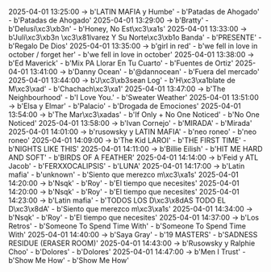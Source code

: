 2025-04-01 13:25:00 -> b'LATIN MAFIA y Humbe' - b'Patadas de Ahogado' - b'Patadas de Ahogado'
2025-04-01 13:29:00 -> b'Bratty' - b'Delusi\xc3\xb3n' - b'Honey, No Est\xc3\xa1s'
2025-04-01 13:33:00 -> b'Juli\xc3\xb3n \xc3\x81lvarez Y Su Norte\xc3\xb1o Banda' - b'PRESENTE' - b'Regalo De Dios'
2025-04-01 13:35:00 -> b'girl in red' - b'we fell in love in october / forget her' - b'we fell in love in october'
2025-04-01 13:38:00 -> b'Ed Maverick' - b'Mix PA Llorar En Tu Cuarto' - b'Fuentes de Ortiz'
2025-04-01 13:41:00 -> b'Danny Ocean' - b'@dannocean' - b'Fuera del mercado'
2025-04-01 13:44:00 -> b'J\xc3\xb3sean Log' - b'H\xc3\xa1blate de M\xc3\xad' - b'Chachach\xc3\xa1'
2025-04-01 13:47:00 -> b'The Neighbourhood' - b'I Love You.' - b'Sweater Weather'
2025-04-01 13:51:00 -> b'Elsa y Elmar' - b'Palacio' - b'Drogada de Emociones'
2025-04-01 13:54:00 -> b'The Mar\xc3\xadas' - b'If Only + No One Noticed' - b'No One Noticed'
2025-04-01 13:58:00 -> b'Ivan Cornejo' - b'MIRADA' - b'Mirada'
2025-04-01 14:01:00 -> b'rusowsky y LATIN MAFIA' - b'neo roneo' - b'neo roneo'
2025-04-01 14:09:00 -> b'The Kid LAROI' - b'THE FIRST TIME' - b'NIGHTS LIKE THIS'
2025-04-01 14:11:00 -> b'Billie Eilish' - b'HIT ME HARD AND SOFT' - b'BIRDS OF A FEATHER'
2025-04-01 14:14:00 -> b'Feid y ATL Jacob' - b'FERXXOCALIPSIS' - b'LUNA'
2025-04-01 14:17:00 -> b'Latin mafia' - b'unknown' - b'Siento que merezco m\xc3\xa1s'
2025-04-01 14:20:00 -> b'Nsqk' - b'Roy' - b'El tiempo que necesites'
2025-04-01 14:20:00 -> b'Nsqk' - b'Roy' - b'El tiempo que necesites'
2025-04-01 14:23:00 -> b'Latin mafia' - b'TODOS LOS D\xc3\x8dAS TODO EL D\xc3\x8dA' - b'Siento que merezco m\xc3\xa1s'
2025-04-01 14:34:00 -> b'Nsqk' - b'Roy' - b'El tiempo que necesites'
2025-04-01 14:37:00 -> b'Los Retros' - b'Someone To Spend Time With' - b'Someone To Spend Time With'
2025-04-01 14:40:00 -> b'Saya Gray' - b'19 MASTERS' - b'SADNESS RESIDUE (ERASER ROOM)'
2025-04-01 14:43:00 -> b'Rusowsky y Ralphie Choo' - b'Dolores' - b'Dolores'
2025-04-01 14:47:00 -> b'Men I Trust' - b'Show Me How' - b'Show Me How'
